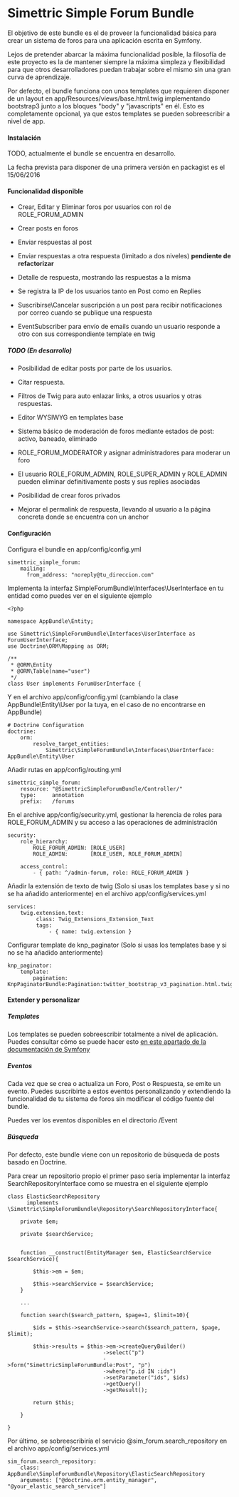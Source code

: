 Simettric Simple Forum Bundle
=============================

El objetivo de este bundle es el de proveer la funcionalidad básica para crear un sistema de foros para una aplicación escrita en Symfony.

Lejos de pretender abarcar la máxima funcionalidad posible, la filosofía de este proyecto es la de mantener siempre la máxima simpleza y flexibilidad para que otros desarrolladores puedan trabajar sobre el mismo sin una gran curva de aprendizaje.

Por defecto, el bundle funciona con unos templates que requieren disponer de un layout en app/Resources/views/base.html.twig implementando bootstrap3 junto a los bloques "body" y "javascripts" en él.
Esto es completamente opcional, ya que estos templates se pueden sobreescribir a nivel de app.


#### Instalación

TODO, actualmente el bundle se encuentra en desarrollo.

La fecha prevista para disponer de una primera versión en packagist es el 15/06/2016 

#### Funcionalidad disponible

* Crear, Editar y Eliminar foros por usuarios con rol de ROLE_FORUM_ADMIN

* Crear posts en foros

* Enviar respuestas al post

* Enviar respuestas a otra respuesta (limitado a dos niveles) **pendiente de refactorizar**

* Detalle de respuesta, mostrando las respuestas a la misma

* Se registra la IP de los usuarios tanto en Post como en Replies

* Suscribirse\Cancelar suscripción a un post para recibir notificaciones por correo cuando se publique una respuesta

* EventSubscriber para envío de emails cuando un usuario responde a otro con sus correspondiente template en twig

##### TODO (En desarrollo)

* Posibilidad de editar posts por parte de los usuarios.

* Citar respuesta.

* Filtros de Twig para auto enlazar links, a otros usuarios y otras respuestas.

* Editor WYSIWYG en templates base

* Sistema básico de moderación de foros mediante estados de post: activo, baneado, eliminado

* ROLE_FORUM_MODERATOR y asignar administradores para moderar un foro

* El usuario ROLE_FORUM_ADMIN, ROLE_SUPER_ADMIN y ROLE_ADMIN pueden eliminar definitivamente posts y sus replies asociadas

* Posibilidad de crear foros privados

* Mejorar el permalink de respuesta, llevando al usuario a la página concreta donde se encuentra con un anchor 



#### Configuración

Configura el bundle en app/config/config.yml

    simettric_simple_forum:
        mailing:
          from_address: "noreply@tu_direccion.com"


Implementa la interfaz SimpleForumBundle\Interfaces\UserInterface en tu entidad como puedes ver en el siguiente ejemplo

    <?php
    
    namespace AppBundle\Entity;
    
    use Simettric\SimpleForumBundle\Interfaces\UserInterface as ForumUserInterface;
    use Doctrine\ORM\Mapping as ORM;
    
    /**
     * @ORM\Entity
     * @ORM\Table(name="user")
     */
    class User implements ForumUserInterface {

Y en el archivo app/config/config.yml (cambiando la clase AppBundle\Entity\User por la tuya, en el caso de no encontrarse en AppBundle)

    # Doctrine Configuration
    doctrine:
        orm:
            resolve_target_entities:
                Simettric\SimpleForumBundle\Interfaces\UserInterface: AppBundle\Entity\User
                
                

Añadir rutas en app/config/routing.yml

    simettric_simple_forum:
        resource: "@SimettricSimpleForumBundle/Controller/"
        type:     annotation
        prefix:   /forums


En el archive app/config/security.yml, gestionar la herencia de roles para ROLE_FORUM_ADMIN y su acceso a las operaciones de administración

    security:
        role_hierarchy:
            ROLE_FORUM_ADMIN: [ROLE_USER]
            ROLE_ADMIN:       [ROLE_USER, ROLE_FORUM_ADMIN]
            
        access_control:
            - { path: ^/admin-forum, role: ROLE_FORUM_ADMIN }


Añadir la extensión de texto de twig (Solo si usas los templates base y si no se ha añadido anteriormente) en el archivo app/config/services.yml

    services:
        twig.extension.text:
             class: Twig_Extensions_Extension_Text
             tags:
                 - { name: twig.extension }

Configurar template de knp_paginator (Solo si usas los templates base y si no se ha añadido anteriormente)

    knp_paginator:
        template:
            pagination: KnpPaginatorBundle:Pagination:twitter_bootstrap_v3_pagination.html.twig


#### Extender y personalizar



##### Templates

Los templates se pueden sobreescribir totalmente a nivel de aplicación.
Puedes consultar cómo se puede hacer esto [en este apartado de la documentación de Symfony](http://symfony.com/doc/current/book/templating.html#overriding-bundle-templates)

##### Eventos

Cada vez que se crea o actualiza un Foro, Post o Respuesta, se emite un evento. 
Puedes suscribirte a estos eventos personalizando y extendiendo la funcionalidad de tu sistema de foros sin modificar el código fuente del bundle.

Puedes ver los eventos disponibles en el directorio /Event

##### Búsqueda

Por defecto, este bundle viene con un repositorio de búsqueda de posts basado en Doctrine. 

Para crear un repositorio propio el primer paso sería implementar la interfaz SearchRepositoryInterface como se muestra en el siguiente ejemplo


    
    class ElasticSearchRepository 
          implements \Simettric\SimpleForumBundle\Repository\SearchRepositoryInterface{
    
        private $em;
        
        private $searchService;
        
        
        function __construct(EntityManager $em, ElasticSearchService $searchService){
        
            $this->em = $em;
            
            $this->searchService = $searchService;
        }
        
        ...
        
        function search($search_pattern, $page=1, $limit=10){
        
            $ids = $this->searchService->search($search_pattern, $page, $limit);
            
            $this->results = $this->em->createQueryBuilder()
                                  ->select("p")
                                  ->form("SimettricSimpleForumBundle:Post", "p")
                                  ->where("p.id IN :ids")
                                  ->setParameter("ids", $ids)
                                  ->getQuery()
                                  ->getResult();
                                  
            return $this;
            
        }
       
    }
    
Por último, se sobreescribiría el servicio @sim_forum.search_repository en el archivo app/config/services.yml

    sim_forum.search_repository:
        class: AppBundle\SimpleForumBundle\Repository\ElasticSearchRepository
        arguments: ["@doctrine.orm.entity_manager", "@your_elastic_search_service"]
        
        
